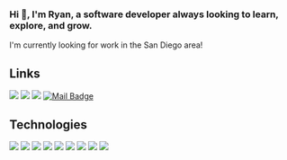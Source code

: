   ### Hi :wave:, I'm Ryan, a software developer always looking to learn, explore, and grow.
  
I'm currently looking for work in the San Diego area!

## Links

[![](https://img.shields.io/badge/My%20Website-5ea675?style=for-the-badge)](https://linkedin.com/in/rgmfn)
[![](https://img.shields.io/badge/-youtube-ff0000?style=for-the-badge&logo=YouTube&logoColor=white)](https://www.youtube.com/@RagamuffinAround)
[![](https://img.shields.io/badge/LinkedIn-0077B5?style=for-the-badge&logo=linkedin&logoColor=white)](https://linkedin.com/in/rgmfn)
[![Mail Badge](https://img.shields.io/badge/-gmail-c14438?style=for-the-badge&logo=Gmail&logoColor=white&link=mailto:rgmfn.dev@gmail.com)](mailto:rgmfn.dev@gmail.com)

## Technologies
![](https://img.shields.io/badge/JavaScript-F7DF1E?style=for-the-badge&logo=JavaScript&logoColor=white)
![](https://img.shields.io/badge/React-20232A?style=for-the-badge&logo=react&logoColor=61DAFB)
![](https://img.shields.io/badge/C-00599C?style=for-the-badge&logo=c&logoColor=white)
![](https://img.shields.io/badge/Kotlin-0095D5?&style=for-the-badge&logo=kotlin&logoColor=white)
![](https://img.shields.io/badge/Go-00ADD8?style=for-the-badge&logo=go&logoColor=white)
![](https://img.shields.io/badge/Python-14354C?style=for-the-badge&logo=python&logoColor=white)
![](https://img.shields.io/badge/Node.js-43853D?style=for-the-badge&logo=node.js&logoColor=white)
![](https://img.shields.io/badge/PostgreSQL-316192?style=for-the-badge&logo=postgresql&logoColor=white)
![](https://img.shields.io/badge/Material--UI-0081CB?style=for-the-badge&logo=material-ui&logoColor=white)

<!-- ## Projects -->

<!-- <a href="https://github.com/rgmfn/spotify-tags"> -->
<!--   <img align="center" src="https://github-readme-stats.vercel.app/api/pin/?username=rgmfn&repo=spotify-tags&theme=nord" /> -->
<!-- </a> -->
<!-- <a href="https://github.com/rgmfn/corg"> -->
<!--   <img align="center" src="https://github-readme-stats.vercel.app/api/pin/?username=rgmfn&repo=corg&theme=nord" /> -->
<!-- </a> -->
<!-- <a href="https://drumcorpsdle.netlify.app"> -->
<!--   <img align="center" src="https://raw.githubusercontent.com/rgmfn/rgmfn/main/drumcorpsdle.png" width="440"/> -->
<!-- </a> -->

<!-- ## Upcoming Projects -->

<!-- * ### Habit Forming -->
<!--     https://rgmfn.netlify.app/programs/habitforming -->

<!--     An Android app for tracking your daily, weekly, and monthly habits. -->
    
<!--     [<img src="https://raw.githubusercontent.com/rgmfn/rgmfn/main/habit forming prerelease.png" />](https://rgmfn.netlify.app/programs/habitforming) -->
    
<!--     Initial release coming soon! -->

<!-- ## Advent of Code 2023 in Go -->
<!-- [![IMAGE ALT TEXT HERE](http://img.youtube.com/vi/HFzpkD5JvJk/0.jpg)](https://www.youtube.com/watch?v=HFzpkD5JvJk&list=PLUrcwzrJaG0hxyYqhRj5gfracECmRY314) -->
